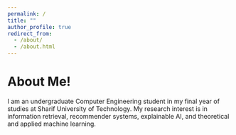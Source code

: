 ```yaml
---
permalink: /
title: ""
author_profile: true
redirect_from: 
  - /about/
  - /about.html
---
```


About Me!
======
I am an undergraduate Computer Engineering student in my final year of studies at Sharif University of Technology.
My research interest is in information retrieval, recommender systems, explainable AI, and theoretical and applied machine learning.

